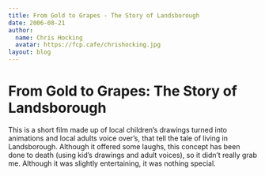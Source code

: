 ```yaml
---
title: From Gold to Grapes - The Story of Landsborough
date: 2006-08-21
author:
  name: Chris Hocking
  avatar: https://fcp.cafe/chrishocking.jpg
layout: blog
---
```

# From Gold to Grapes: The Story of Landsborough

This is a short film made up of local children’s drawings turned into animations and local adults voice over’s, that tell the tale of living in Landsborough. Although it offered some laughs, this concept has been done to death (using kid’s drawings and adult voices), so it didn’t really grab me. Although it was slightly entertaining, it was nothing special.